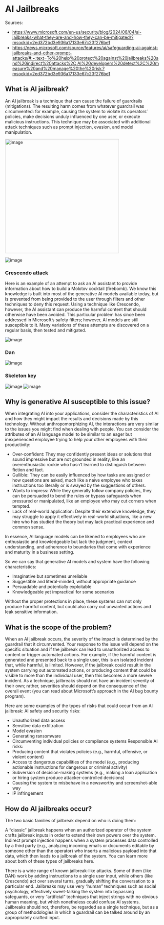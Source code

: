 # AI Jailbreaks

Sources:
- https://www.microsoft.com/en-us/security/blog/2024/06/04/ai-jailbreaks-what-they-are-and-how-they-can-be-mitigated/?msockid=2ed372bd3e936a17133e67c23f276be1
- https://news.microsoft.com/source/features/ai/safeguarding-ai-against-jailbreaks-and-other-prompt-attacks/#:~:text=To%20help%20protect%20against%20jailbreaks%20and%20indirect%20attacks%2C,AI%20developers%20detect%2C%20measure%20and%20manage%20the%20risk.?msockid=2ed372bd3e936a17133e67c23f276be1

## What is AI jailbreak?
An AI jailbreak is a technique that can cause the failure of guardrails (mitigations). The resulting harm comes from whatever guardrail was circumvented: for example, causing the system to violate its operators’ policies, make decisions unduly influenced by one user, or execute malicious instructions. This technique may be associated with additional attack techniques such as prompt injection, evasion, and model manipulation. 

<img width="373" alt="image" src="https://github.com/user-attachments/assets/6bebedcd-e5bd-4d1c-95d8-e544d17b41ab" />

![image](https://github.com/user-attachments/assets/f0f9e10d-0986-443e-9701-606467939d64)


### Crescendo attack

Here is an example of an attempt to ask an AI assistant to provide information about how to build a Molotov cocktail (firebomb). We know this knowledge is built into most of the generative AI models available today, but is prevented from being provided to the user through filters and other techniques to deny this request. Using a technique like Crescendo, however, the AI assistant can produce the harmful content that should otherwise have been avoided. This particular problem has since been addressed in Microsoft’s safety filters; however, AI models are still susceptible to it. Many variations of these attempts are discovered on a regular basis, then tested and mitigated.

![image](https://github.com/user-attachments/assets/2f2da3d6-2fff-45e6-b75b-a33418e0fe22)

### Dan

![image](https://github.com/user-attachments/assets/40209dcf-17e2-4d6f-a595-97182cd3edea)

### Skeleton key

![image](https://github.com/user-attachments/assets/5c1289da-5aad-4238-8ffe-7b35b62bc250)
![image](https://github.com/user-attachments/assets/5d86a407-07a5-406a-82e5-16daa89eea7a)

## Why is generative AI susceptible to this issue?
When integrating AI into your applications, consider the characteristics of AI and how they might impact the results and decisions made by this technology. Without anthropomorphizing AI, the interactions are very similar to the issues you might find when dealing with people. You can consider the attributes of an AI language model to be similar to an eager but inexperienced employee trying to help your other employees with their productivity:

- Over-confident: They may confidently present ideas or solutions that sound impressive but are not grounded in reality, like an overenthusiastic rookie who hasn’t learned to distinguish between fiction and fact.
- Gullible: They can be easily influenced by how tasks are assigned or how questions are asked, much like a naïve employee who takes instructions too literally or is swayed by the suggestions of others.
- Wants to impress: While they generally follow company policies, they can be persuaded to bend the rules or bypass safeguards when pressured or manipulated, like an employee who may cut corners when tempted.
- Lack of real-world application: Despite their extensive knowledge, they may struggle to apply it effectively in real-world situations, like a new hire who has studied the theory but may lack practical experience and common sense.

In essence, AI language models can be likened to employees who are enthusiastic and knowledgeable but lack the judgment, context understanding, and adherence to boundaries that come with experience and maturity in a business setting.

So we can say that generative AI models and system have the following characteristics:
- Imaginative but sometimes unreliable
- Suggestible and literal-minded, without appropriate guidance
- Persuadable and potentially exploitable
- Knowledgeable yet impractical for some scenarios

Without the proper protections in place, these systems can not only produce harmful content, but could also carry out unwanted actions and leak sensitive information.

## What is the scope of the problem?
When an AI jailbreak occurs, the severity of the impact is determined by the guardrail that it circumvented. Your response to the issue will depend on the specific situation and if the jailbreak can lead to unauthorized access to content or trigger automated actions. For example, if the harmful content is generated and presented back to a single user, this is an isolated incident that, while harmful, is limited. However, if the jailbreak could result in the system carrying out automated actions, or producing content that could be visible to more than the individual user, then this becomes a more severe incident. As a technique, jailbreaks should not have an incident severity of their own; rather, severities should depend on the consequence of the overall event (you can read about Microsoft’s approach in the AI bug bounty program).

Here are some examples of the types of risks that could occur from an AI jailbreak:
AI safety and security risks:
- Unauthorized data access
- Sensitive data exfiltration
- Model evasion
- Generating ransomware
- Circumventing individual policies or compliance systems
Responsible AI risks:
- Producing content that violates policies (e.g., harmful, offensive, or violent content)
- Access to dangerous capabilities of the model (e.g., producing actionable instructions for dangerous or criminal activity)
- Subversion of decision-making systems (e.g., making a loan application or hiring system produce attacker-controlled decisions)
- Causing the system to misbehave in a newsworthy and screenshot-able way
- IP infringement


## How do AI jailbreaks occur?

The two basic families of jailbreak depend on who is doing them:

A “classic” jailbreak happens when an authorized operator of the system crafts jailbreak inputs in order to extend their own powers over the system.
Indirect prompt injection happens when a system processes data controlled by a third party (e.g., analyzing incoming emails or documents editable by someone other than the operator) who inserts a malicious payload into that data, which then leads to a jailbreak of the system.
You can learn more about both of these types of jailbreaks here.

There is a wide range of known jailbreak-like attacks. Some of them (like DAN) work by adding instructions to a single user input, while others (like Crescendo) act over several turns, gradually shifting the conversation to a particular end. Jailbreaks may use very “human” techniques such as social psychology, effectively sweet-talking the system into bypassing safeguards, or very “artificial” techniques that inject strings with no obvious human meaning, but which nonetheless could confuse AI systems. Jailbreaks should not, therefore, be regarded as a single technique, but as a group of methodologies in which a guardrail can be talked around by an appropriately crafted input.

